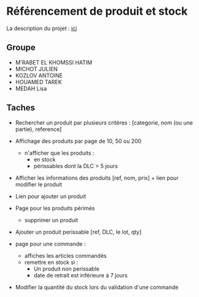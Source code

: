 # Référencement de produit et stock

La description du projet : [ici](https://gdufrene.github.io/mooc_jee_spring/GH1hlSRQMBsS_2022-23.html#stocks)

## Groupe

- M'RABET EL KHOMSSI HATIM
- MICHOT JULIEN
- KOZLOV ANTOINE
- HOUAMED TAREK
- MEDAH Lisa

## Taches

- Rechercher un produit par plusieurs critéres : [categorie, nom (ou une partie), reference]
- Affichage des produits par page de 10, 50 ou 200
  - n'afficher que les produits :
    - en stock
    - périssables dont la DLC > 5 jours
- Afficher les informations des produits [ref, nom, prix] + lien pour modifier le produit
- Lien pour ajouter un produit

- Page pour les produits périmés
  - supprimer un produit

- Ajouter un produit perissable [ref, DLC, le lot, qty]
- page pour une commande :
  - affiches les articles commandés
  - remettre en stock si :
    - Un produit non perissable
    - date de retrait est inférieure à 7 jours

- Modifier la quantité du stock lors du validation d'une commande

